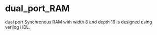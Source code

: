 # dual_port_RAM
dual port Synchronous RAM with width 8 and depth 16 is designed using verilog HDL. 
